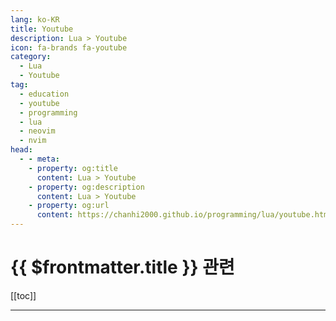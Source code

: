 ```yaml
---
lang: ko-KR
title: Youtube
description: Lua > Youtube
icon: fa-brands fa-youtube
category:
  - Lua
  - Youtube
tag: 
  - education
  - youtube
  - programming
  - lua
  - neovim
  - nvim
head:
  - - meta:
    - property: og:title
      content: Lua > Youtube
    - property: og:description
      content: Lua > Youtube
    - property: og:url
      content: https://chanhi2000.github.io/programming/lua/youtube.html
---
```


# {{ $frontmatter.title }} 관련

[[toc]]

---

<MyYouTubeItems jsonName="yu-TheVimeagen" /><!-- TheVimeagen -->
<MyYouTubeItems jsonName="yu-cretezy" /><!-- Cretezy -->
<MyYouTubeItems jsonName="yu-albingroen1205" /><!-- Albin Groen -->
<MyYouTubeItems jsonName="yu-makc" /><!-- MAKC -->
<MyYouTubeItems jsonName="yu-typecraft_dev" /><!-- typecraft -->
<MyYouTubeItems jsonName="yu-ascourter" /><!-- Andrew Courter -->
<MyYouTubeItems jsonName="yu-sagaratytube" /><!-- Dispatch -->
<MyYouTubeItems jsonName="yu-Goodgis" /><!-- Goodgis -->
<MyYouTubeItems jsonName="yu-2kabhishek" /><!-- Abhishek Keshri -->
<MyYouTubeItems jsonName="yu-mischavandenburg" /><!-- Mischa van den Burg -->
<MyYouTubeItems jsonName="yu-IogaMaster" /><!-- IogaMaster -->
<MyYouTubeItems jsonName="yu-awskrug" /><!-- AWS 한국사용자모임 - AWSKRUG -->
<MyYouTubeItems jsonName="yu-10xaiclub" /><!-- 10X AI Club -->
<MyYouTubeItems jsonName="yu-Axlefublr" /><!-- Axlefublr (she\\they) -->
<MyYouTubeItems jsonName="yu-SebastianDaschnerIT" /><!-- Sebastian Daschner -->
<MyYouTubeItems jsonName="yu-tortellini_soup" />
<!-- Tortellini Soup -->
<MyYouTubeItems jsonName="yu-linkarzu" /><!-- linkarzu -->
<MyYouTubeItems jsonName="yu-sphaerophoria" /><!-- sphaerophoria -->

<TagLinks />
